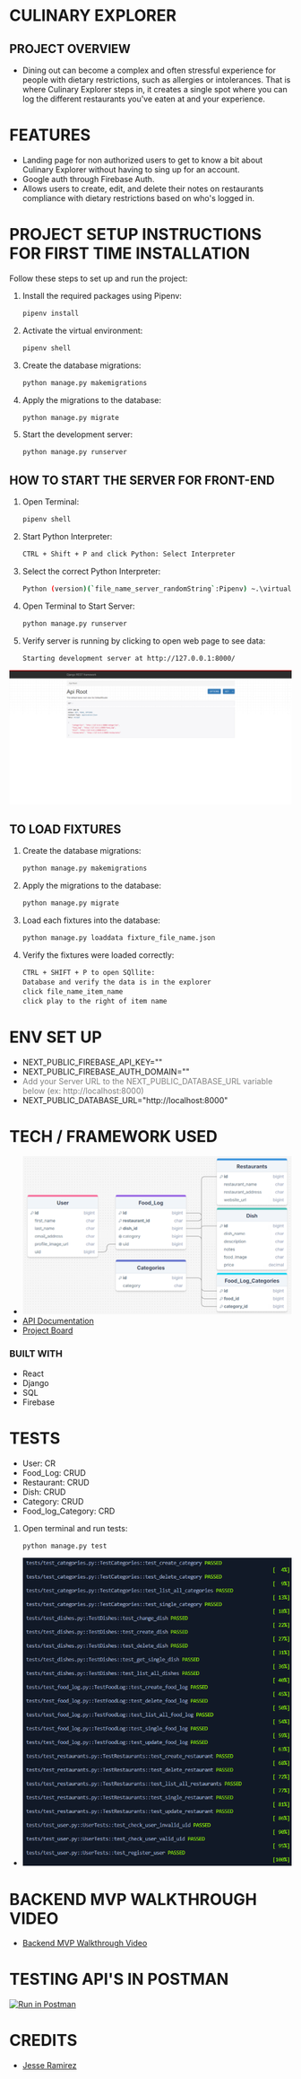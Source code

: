 # CULINARY EXPLORER
## PROJECT OVERVIEW
- Dining out can become a complex and often stressful experience for people with dietary restrictions, such as allergies or intolerances. That is where Culinary Explorer steps in, it creates a single spot where you can log the different restaurants you've eaten at and your experience.

# FEATURES
- Landing page for non authorized users to get to know a bit about Culinary Explorer without having to sing up for an account. 
- Google auth through Firebase Auth.
- Allows users to create, edit, and delete their notes on restaurants compliance with dietary restrictions based on who's logged in. 

# PROJECT SETUP INSTRUCTIONS FOR FIRST TIME INSTALLATION
Follow these steps to set up and run the project:

1. Install the required packages using Pipenv:
    ```sh
    pipenv install
    ```

2. Activate the virtual environment:
    ```sh
    pipenv shell
    ```

3. Create the database migrations:
    ```sh
    python manage.py makemigrations
    ```

4. Apply the migrations to the database:
    ```sh
    python manage.py migrate
    ```

5. Start the development server:
    ```sh
    python manage.py runserver
    ```


## HOW TO START THE SERVER FOR FRONT-END
1. Open Terminal:
    ```sh
    pipenv shell
    ```

2. Start Python Interpreter:
    ```sh
    CTRL + Shift + P and click Python: Select Interpreter
    ```    

3. Select the correct Python Interpreter:
    ```sh
    Python (version)(`file_name_server_randomString`:Pipenv) ~.\virtualenvs\sec...
    ```

4. Open Terminal to Start Server:
    ```sh
    python manage.py runserver
    ```       

5. Verify server is running by clicking to open web page to see data:
    ```sh
    Starting development server at http://127.0.0.1:8000/
    ```
  ![Screenshot](assets/api_root.png "Screenshot of the root api 2024-08-30") 


## TO LOAD FIXTURES 
1. Create the database migrations:
    ```sh
    python manage.py makemigrations
    ```

2. Apply the migrations to the database:
    ```sh
    python manage.py migrate
    ```

3. Load each fixtures into the database:
    ```sh
    python manage.py loaddata fixture_file_name.json
    ```

4. Verify the fixtures were loaded correctly:
    ``` sh
    CTRL + SHIFT + P to open SQllite: 
    Database and verify the data is in the explorer 
    click file_name_item_name
    click play to the right of item name
    ```
# ENV SET UP

- NEXT_PUBLIC_FIREBASE_API_KEY=""
- NEXT_PUBLIC_FIREBASE_AUTH_DOMAIN=""
- <span style="color:gray">Add your Server URL to the NEXT_PUBLIC_DATABASE_URL variable below (ex: http://localhost:8000)</span>
- NEXT_PUBLIC_DATABASE_URL="http://localhost:8000"
    

# TECH / FRAMEWORK USED
- ![ERD](assets/culinary_explorer_erd.png "Screenshot of ERD 2024-08-30") 
- [API Documentation](https://documenter.getpostman.com/view/29856352/2sAXjKbYPn)
- [Project Board](https://github.com/users/jgramirez0210/projects/10/views/1?layout=table)

### BUILT WITH  
- React
- Django
- SQL
- Firebase

# TESTS
- User: CR
- Food_Log: CRUD
- Restaurant: CRUD
- Dish: CRUD
- Category: CRUD
- Food_log_Category: CRD

1. Open terminal and run tests:
    ```sh
    python manage.py test
    ```
- ![ERD](assets/tests.png "Screenshot of working tests 2024-08-30")

# BACKEND MVP WALKTHROUGH VIDEO
- [Backend MVP Walkthrough Video](https://drive.google.com/file/d/1LZBXlGxhEr33mXsOa2TVJgwYoE977_en/view?usp=sharing)

# TESTING API'S IN POSTMAN
[![Run in Postman](https://run.pstmn.io/button.svg)](https://app.getpostman.com/run-collection/29856352-163c6545-7056-4f07-849c-8ffef5b5891d?action=collection%2Ffork&source=rip_markdown&collection-url=entityId%3D29856352-163c6545-7056-4f07-849c-8ffef5b5891d%26entityType%3Dcollection%26workspaceId%3De6b25edf-b010-4ed0-8f1e-fc0ea9066ca2)

# CREDITS

- [Jesse Ramirez](https://github.com/jgramirez0210) 
